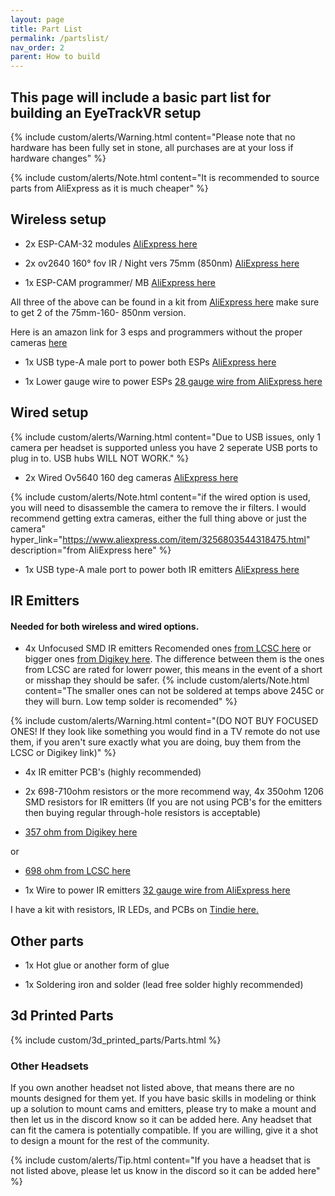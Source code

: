 ```yaml
---
layout: page
title: Part List
permalink: /partslist/
nav_order: 2
parent: How to build
---
```


## This page will include a basic part list for building an EyeTrackVR setup

{% include custom/alerts/Warning.html content="Please note that no hardware has been fully set in stone, all purchases are at your loss if hardware changes" %}

{% include custom/alerts/Note.html content="It is recommended to source parts from AliExpress as it is much cheaper" %}

## Wireless setup

- 2x ESP-CAM-32 modules [AliExpress here](https://a.aliexpress.com/_mKjL9Cq)

- 2x ov2640 160° fov IR / Night vers 75mm (850nm) [AliExpress here](https://a.aliexpress.com/_mrNbZww)

- 1x ESP-CAM programmer/ MB [AliExpress here](https://a.aliexpress.com/_mPaPgPu)

All three of the above can be found in a kit from [AliExpress here](https://a.aliexpress.com/_mNSRfUe) make sure to get 2 of the 75mm-160- 850nm version.

Here is an amazon link for 3 esps and programmers without the proper cameras [here](https://www.amazon.com/ESP32-CAM-ESP32-CAM-MB-Development-Compatible-Raspberry/dp/B097H2KLCH?crid=1A1UYKT1Z3MZ6&keywords=espcam32&qid=1656094793&sprefix=espca,aps,114&sr=8-3&linkCode=sl1&tag=alexanderbead-20&linkId=fa7595a5963c6260fd05d3dca6d8d9f7&language=en_US&ref_=as_li_ss_tl)

- 1x USB type-A male port to power both ESPs
[AliExpress here](https://a.aliexpress.com/_mOCRTcq)

- 1x Lower gauge wire to power ESPs
[28 gauge wire from AliExpress here](https://a.aliexpress.com/_mK72cy6)

## Wired setup

{% include custom/alerts/Warning.html content="Due to USB issues, only 1 camera per headset is supported unless you have 2 seperate USB ports to plug in to. USB hubs WILL NOT WORK." %}

- 2x Wired Ov5640 160 deg cameras [AliExpress here](https://www.aliexpress.com/item/2255799933896897.html)

{% include custom/alerts/Note.html content="if the wired option is used, you will need to disassemble the camera to remove the ir filters.
I would recommend getting extra cameras, either the full thing above or just the camera" hyper_link="https://www.aliexpress.com/item/3256803544318475.html" description="from AliExpress here" %}

- 1x USB type-A male port to power both IR emitters
[AliExpress here](https://a.aliexpress.com/_mOCRTcq)

## IR Emitters
#### Needed for both wireless and wired options.

- 4x Unfocused SMD IR emitters
Recomended ones [from LCSC here](https://www.lcsc.com/product-detail/Infrared-IR-LEDs_XINGLIGHT-XL-3216HIRC-850_C965891.html) or
bigger ones [from Digikey here](https://www.digikey.com/en/products/detail/inolux/IN-P32ZTIR/10384796). The difference between them is the ones from LCSC are rated for lowerr power, this means in the event of a short or misshap they should be safer. 
{% include custom/alerts/Note.html content="The smaller ones can not be soldered at temps above 245C or they will burn. Low temp solder is recomended" %}

{% include custom/alerts/Warning.html content="(DO NOT BUY FOCUSED ONES! If they look like something you would find in a TV remote do not use them, if you aren't sure exactly what you are doing, buy them from the LCSC or Digikey link)" %}


- 4x IR emitter PCB's (highly recommended) 

- 2x 698-710ohm resistors or the more recommend way, 4x 350ohm 1206 SMD resistors for IR emitters (If you are not using PCB's for the emitters then buying regular  through-hole resistors is acceptable)
  
- [357 ohm from Digikey here](https://www.digikey.com/en/products/detail/stackpole-electronics-inc/RMCF1206FT357R/1759919)

or

- [698 ohm from LCSC here](https://lcsc.com/product-detail/Chip-Resistor-Surface-Mount_FOJAN-FRC1206F6980TS_C2933749.html)

- 1x Wire to power IR emitters
[32 gauge wire from AliExpress here](https://a.aliexpress.com/_mK72cy6)

I have a kit with resistors, IR LEDs, and PCBs on [Tindie here.](https://www.tindie.com/products/eyetrackvr/eyetrackvr-ir-emitter-kit-pack-of-5/)

## Other parts

- 1x Hot glue or another form of glue

- 1x Soldering iron and solder (lead free solder highly recommended)

## 3d Printed Parts

{% include custom/3d_printed_parts/Parts.html %}

### Other Headsets

If you own another headset not listed above, that means there are no mounts designed for them yet. If you have basic skills in modeling or think up a solution to mount cams and emitters, please try to make a mount and then let us in the discord know so it can be added here. Any headset that can fit the camera is potentially compatible. If you are willing, give it a shot to design a mount for the rest of the community.

{% include custom/alerts/Tip.html content="If you have a headset that is not listed above, please let us know in the discord so it can be added here" %}
